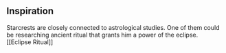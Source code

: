 ## Inspiration
Starcrests are closely connected to astrological studies. One of them could be researching ancient ritual that grants him a power of the eclipse. [[Eclipse Ritual]]
